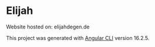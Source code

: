# Elijah

Website hosted on: elijahdegen.de

This project was generated with [Angular CLI](https://github.com/angular/angular-cli) version 16.2.5.
